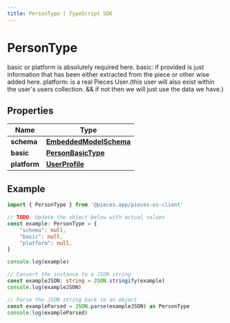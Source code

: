 ```yaml
---
title: PersonType | TypeScript SDK
---
```



# PersonType

basic or platform is absolutely required here. basic: if provided is just information that has been either extracted from the piece or other wise added here. platform: is a real Pieces User.(this user will also exist within the user\'s users collection. && if not then we will just use the data we have.)

## Properties

Name | Type
------------ | -------------
**schema** | [**EmbeddedModelSchema**](EmbeddedModelSchema)
**basic** | [**PersonBasicType**](PersonBasicType)
**platform** | [**UserProfile**](UserProfile)

## Example

```typescript
import { PersonType } from '@pieces.app/pieces-os-client'

// TODO: Update the object below with actual values
const example: PersonType = {
    "schema": null,
    "basic": null,
    "platform": null,
}

console.log(example)

// Convert the instance to a JSON string
const exampleJSON: string = JSON.stringify(example)
console.log(exampleJSON)

// Parse the JSON string back to an object
const exampleParsed = JSON.parse(exampleJSON) as PersonType
console.log(exampleParsed)
```


